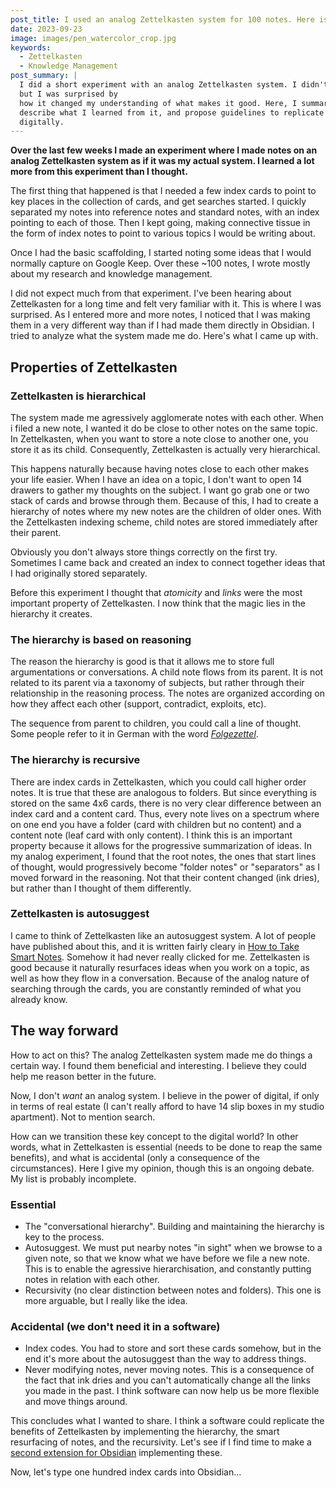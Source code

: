 ```yaml
---
post_title: I used an analog Zettelkasten system for 100 notes. Here is what I learned.
date: 2023-09-23
image: images/pen_watercolor_crop.jpg
keywords:
  - Zettelkasten
  - Knowledge Management
post_summary: |
  I did a short experiment with an analog Zettelkasten system. I didn't expect much from it,
  but I was surprised by
  how it changed my understanding of what makes it good. Here, I summarize my experiment,
  describe what I learned from it, and propose guidelines to replicate the benefits
  digitally.
---
```


**Over the last few weeks I made an experiment where I made notes on an analog Zettelkasten system as if it was my actual system. I learned a lot more from this experiment than I thought.**

The first thing that happened is that I needed a few index cards to point to key places in the collection of cards, and get searches started. I quickly separated my notes into reference notes and standard notes, with an index pointing to each of those.
Then I kept going, making connective tissue in the form of index notes to point to various topics I would be writing about.

Once I had the basic scaffolding, I started noting some ideas that I would normally capture on Google Keep.
Over these ~100 notes, I wrote mostly about my research and knowledge management.

I did not expect much from that experiment.
I've been hearing about Zettelkasten for a long time and felt very familiar with it.
This is where I was surprised.
As I entered more and more notes, I noticed that I was making them in a very different way than if I had made them directly in Obsidian.
 I tried to analyze what the system made me do. Here's what I came up with.

## Properties of Zettelkasten
### Zettelkasten is hierarchical
The system made me agressively agglomerate notes with each other.
When i filed a new note, I wanted it do be close to other notes on the same topic.
In Zettelkasten, when you want to store a note close to another one, you store it as its child.
Consequently, Zettelkasten is actually very hierarchical.

This happens naturally because having notes close to each other makes your life easier.
When I have an idea on a topic, I don't want to open 14 drawers to gather my thoughts on the subject.
I want go grab one or two stack of cards and browse through them.
Because of this, I had to create a hierarchy of notes where my new notes are the children of older ones.
With the Zettelkasten indexing scheme, child notes are stored immediately after their parent.

Obviously you don't always store things correctly on the first try.
Sometimes I came back and created an index to connect together ideas that I had originally stored separately.

Before this experiment I thought that *atomicity* and *links* were the most important property of Zettelkasten.
I now think that the magic lies in the hierarchy it creates.

### The hierarchy is based on reasoning

The reason the hierarchy is good is that it allows me to store full argumentations or conversations.
A child note flows from its parent.
It is not related to its parent via a taxonomy of subjects, but rather through their relationship in the reasoning process.
The notes are organized according on how they affect each other (support, contradict, exploits, etc).

The sequence from parent to children, you could call a line of thought.
Some people refer to it in German with the word *[Folgezettel](https://zettelkasten.de/folgezettel/)*.

### The hierarchy is recursive
There are index cards in Zettelkasten, which you could call higher order notes.
It is true that these are analogous to folders.
But since everything is stored on the same 4x6 cards, there is no very clear difference between an index card and a content card.
Thus, every note lives on a spectrum where on one end you have a folder (card with children but no content) and a content note (leaf card with only content).
I think this is an important property because it allows for the progressive summarization of ideas.
In my analog experiment, I found that the root notes, the ones that start lines of thought, would progressively become "folder notes" or "separators" as I moved forward in the reasoning.
Not that their content changed (ink dries), but rather than I thought of them differently.

### Zettelkasten is autosuggest
I came to think of Zettelkasten like an autosuggest system.
A lot of people have published about this, and it is written fairly cleary in [How to Take Smart Notes](https://www.goodreads.com/fr/book/show/34507927-how-to-take-smart-notes).
Somehow it had never really clicked for me.
Zettelkasten is good because it naturally resurfaces ideas when you work on a topic, as well as how they flow in a conversation.
Because of the analog nature of searching through the cards, you are constantly reminded of what you already know.

## The way forward
How to act on this?
The analog Zettelkasten system made me do things a certain way.
I found them beneficial and interesting.
I believe they could help me reason better in the future.

Now, I don't *want* an analog system.
I believe in the power of digital, if only in terms of real estate (I can't really afford to have 14 slip boxes in my studio apartment).
Not to mention search.

How can we transition these key concept to the digital world?
In other words, what in Zettelkasten is essential (needs to be done to reap the same benefits), and what is accidental (only a consequence of the circumstances).
Here I give my opinion, though this is an ongoing debate.
My list is probably incomplete.

### Essential
- The "conversational hierarchy". Building and maintaining the hierarchy is key to the process.
- Autosuggest. We must put nearby notes "in sight" when we browse to a given note, so that we know what we have before we file a new note. This is to enable the agressive hierarchisation, and constantly putting notes in relation with each other.
- Recursivity (no clear distinction between notes and folders). This one is more arguable, but I really like the idea.
### Accidental (we don't need it in a software)
- Index codes. You had to store and sort these cards somehow, but in the end it's more about the autosuggest than the way to address things.
- Never modifying notes, never moving notes. This is a consequence of the fact that ink dries and you can't automatically change all the links you made in the past. I think software can now help us be more flexible and move things around.

This concludes what I wanted to share.
I think a software could replicate the benefits of Zettelkasten by implementing the hierarchy, the smart resurfacing of notes, and the recursivity.
Let's see if I find time to make a [second extension for Obsidian](/posts/obsidian_desk) implementing these.

Now, let's type one hundred index cards into Obsidian...
